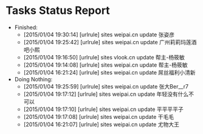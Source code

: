 Tasks Status Report
============

* Finished:
    * [2015/01/04 19:30:14] [urlrule] sites weipai.cn update 张姿彦
    * [2015/01/04 19:25:42] [urlrule] sites weipai.cn update 广州莉莉玛莲酒吧小熙
    * [2015/01/04 19:16:50] [urlrule] sites vlook.cn update 帮主-杨筱敏
    * [2015/01/04 19:14:08] [urlrule] sites weipai.cn update 帮主-杨筱敏
    * [2015/01/04 16:21:24] [urlrule] sites weipai.cn update 屌丝福利小清新
* Doing Nothing:
    * [2015/01/04 19:25:59] [urlrule] sites weipai.cn update 张大Ber__r7
    * [2015/01/04 19:17:12] [urlrule] sites weipai.cn update 年轻没有什么不可以
    * [2015/01/04 19:17:10] [urlrule] sites weipai.cn update 平平平平子
    * [2015/01/04 19:17:08] [urlrule] sites weipai.cn update 干毛毛
    * [2015/01/04 16:21:07] [urlrule] sites weipai.cn update 尤物大王
